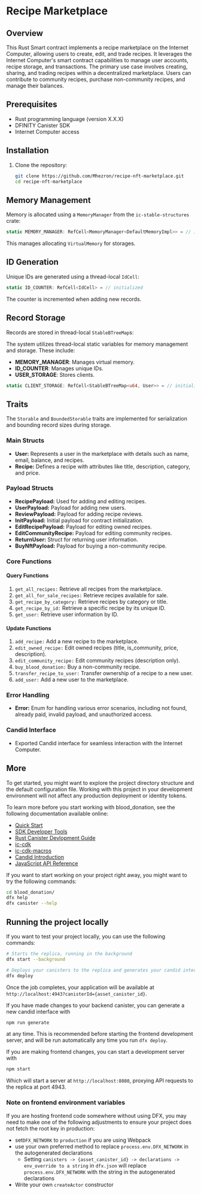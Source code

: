 # Recipe Marketplace

## Overview

This Rust Smart contract implements a recipe marketplace on the Internet Computer, allowing users to create, edit, and trade recipes. It leverages the Internet Computer's smart contract capabilities to manage user accounts, recipe storage, and transactions. The primary use case involves creating, sharing, and trading recipes within a decentralized marketplace. Users can contribute to community recipes, purchase non-community recipes, and manage their balances.

## Prerequisites

- Rust programming language (version X.X.X)
- DFINITY Canister SDK
- Internet Computer access

## Installation

1. Clone the repository:

   ```bash
   git clone https://github.com/Mhezron/recipe-nft-marketplace.git
   cd recipe-nft-marketplace

## Memory Management

Memory is allocated using a `MemoryManager` from the `ic-stable-structures` crate:

```rust
static MEMORY_MANAGER: RefCell<MemoryManager<DefaultMemoryImpl>> = // initialized
```

This manages allocating `VirtualMemory` for storages.

## ID Generation

Unique IDs are generated using a thread-local `IdCell`:

```rust
static ID_COUNTER: RefCell<IdCell> = // initialized
```

The counter is incremented when adding new records.

## Record Storage

Records are stored in thread-local `StableBTreeMap`s:

The system utilizes thread-local static variables for memory management and storage. These include:

- **MEMORY_MANAGER**: Manages virtual memory.
- **ID_COUNTER**: Manages unique IDs.
- **USER_STORAGE**: Stores clients.

```rust
static CLIENT_STORAGE: RefCell<StableBTreeMap<u64, User>> = // initialized
```

## Traits

The `Storable` and `BoundedStorable` traits are implemented for serialization and bounding record sizes during storage.

### Main Structs

- **User:** Represents a user in the marketplace with details such as name, email, balance, and recipes.
- **Recipe:** Defines a recipe with attributes like title, description, category, and price.

### Payload Structs

- **RecipePayload:** Used for adding and editing recipes.
- **UserPayload:** Payload for adding new users.
- **ReviewPayload:** Payload for adding recipe reviews.
- **InitPayload:** Initial payload for contract initialization.
- **EditRecipePayload:** Payload for editing owned recipes.
- **EditCommunityRecipe:** Payload for editing community recipes.
- **ReturnUser:** Struct for returning user information.
- **BuyNftPayload:** Payload for buying a non-community recipe.

### Core Functions

#### Query Functions

1. `get_all_recipes:` Retrieve all recipes from the marketplace.
2. `get_all_for_sale_recipes:` Retrieve recipes available for sale.
3. `get_recipe_by_category:` Retrieve recipes by category or title.
4. `get_recipe_by_id:` Retrieve a specific recipe by its unique ID.
5. `get_user:` Retrieve user information by ID.

#### Update Functions

1. `add_recipe:` Add a new recipe to the marketplace.
2. `edit_owned_recipe:` Edit owned recipes (title, is_community, price, description).
3. `edit_community_recipe:` Edit community recipes (description only).
4. `buy_blood_donation:` Buy a non-community recipe.
5. `transfer_recipe_to_user:` Transfer ownership of a recipe to a new user.
6. `add_user:` Add a new user to the marketplace.

### Error Handling

- **Error:** Enum for handling various error scenarios, including not found, already paid, invalid payload, and unauthorized access.

### Candid Interface

- Exported Candid interface for seamless interaction with the Internet Computer.

## More

To get started, you might want to explore the project directory structure and the default configuration file. Working with this project in your development environment will not affect any production deployment or identity tokens.

To learn more before you start working with blood_donation, see the following documentation available online:

- [Quick Start](https://internetcomputer.org/docs/quickstart/quickstart-intro)
- [SDK Developer Tools](https://internetcomputer.org/docs/developers-guide/sdk-guide)
- [Rust Canister Devlopment Guide](https://internetcomputer.org/docs/rust-guide/rust-intro)
- [ic-cdk](https://docs.rs/ic-cdk)
- [ic-cdk-macros](https://docs.rs/ic-cdk-macros)
- [Candid Introduction](https://internetcomputer.org/docs/candid-guide/candid-intro)
- [JavaScript API Reference](https://erxue-5aaaa-aaaab-qaagq-cai.raw.icp0.io)

If you want to start working on your project right away, you might want to try the following commands:

```bash
cd blood_donation/
dfx help
dfx canister --help
```

## Running the project locally

If you want to test your project locally, you can use the following commands:

```bash
# Starts the replica, running in the background
dfx start --background

# Deploys your canisters to the replica and generates your candid interface
dfx deploy
```

Once the job completes, your application will be available at `http://localhost:4943?canisterId={asset_canister_id}`.

If you have made changes to your backend canister, you can generate a new candid interface with

```bash
npm run generate
```

at any time. This is recommended before starting the frontend development server, and will be run automatically any time you run `dfx deploy`.

If you are making frontend changes, you can start a development server with

```bash
npm start
```

Which will start a server at `http://localhost:8080`, proxying API requests to the replica at port 4943.

### Note on frontend environment variables

If you are hosting frontend code somewhere without using DFX, you may need to make one of the following adjustments to ensure your project does not fetch the root key in production:

- set`DFX_NETWORK` to `production` if you are using Webpack
- use your own preferred method to replace `process.env.DFX_NETWORK` in the autogenerated declarations
  - Setting `canisters -> {asset_canister_id} -> declarations -> env_override to a string` in `dfx.json` will replace `process.env.DFX_NETWORK` with the string in the autogenerated declarations
- Write your own `createActor` constructor
